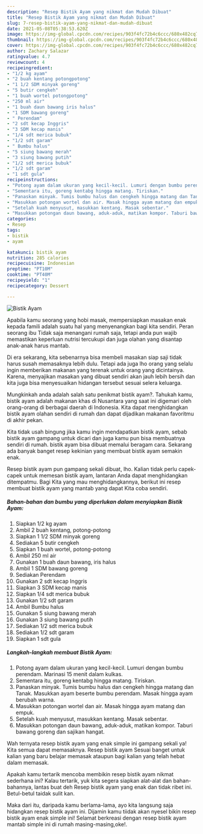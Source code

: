 ```yaml
---
description: "Resep Bistik Ayam yang nikmat dan Mudah Dibuat"
title: "Resep Bistik Ayam yang nikmat dan Mudah Dibuat"
slug: 7-resep-bistik-ayam-yang-nikmat-dan-mudah-dibuat
date: 2021-05-08T05:38:53.620Z
image: https://img-global.cpcdn.com/recipes/903f4fc72b4c6ccc/680x482cq70/bistik-ayam-foto-resep-utama.jpg
thumbnail: https://img-global.cpcdn.com/recipes/903f4fc72b4c6ccc/680x482cq70/bistik-ayam-foto-resep-utama.jpg
cover: https://img-global.cpcdn.com/recipes/903f4fc72b4c6ccc/680x482cq70/bistik-ayam-foto-resep-utama.jpg
author: Zachary Salazar
ratingvalue: 4.7
reviewcount: 4
recipeingredient:
- "1/2 kg ayam"
- "2 buah kentang potongpotong"
- "1 1/2 SDM minyak goreng"
- "5 butir cengkeh"
- "1 buah wortel potongpotong"
- "250 ml air"
- "1 buah daun bawang iris halus"
- "1 SDM bawang goreng"
- " Perendam"
- "2 sdt kecap Inggris"
- "3 SDM kecap manis"
- "1/4 sdt merica bubuk"
- "1/2 sdt garam"
- " Bumbu halus"
- "5 siung bawang merah"
- "3 siung bawang putih"
- "1/2 sdt merica bubuk"
- "1/2 sdt garam"
- "1 sdt gula"
recipeinstructions:
- "Potong ayam dalam ukuran yang kecil-kecil. Lumuri dengan bumbu perendam. Marinasi 15 menit dalam kulkas."
- "Sementara itu, goreng kentabg hingga matang. Tiriskan."
- "Panaskan minyak. Tumis bumbu halus dan cengkeh hingga matang dan Tanak. Masukkan ayam beserte bumbu perendam. Masak hingga ayam berubah warna."
- "Masukkan potongan wortel dan air. Masak hingga ayam matang dan empuk."
- "Setelah kuah menyusut, masukkan kentang. Masak sebentar."
- "Masukkan potongan daun bawang, aduk-aduk, matikan kompor. Taburi bawang goreng dan sajikan hangat."
categories:
- Resep
tags:
- bistik
- ayam

katakunci: bistik ayam 
nutrition: 285 calories
recipecuisine: Indonesian
preptime: "PT10M"
cooktime: "PT40M"
recipeyield: "1"
recipecategory: Dessert

---
```



![Bistik Ayam](https://img-global.cpcdn.com/recipes/903f4fc72b4c6ccc/680x482cq70/bistik-ayam-foto-resep-utama.jpg)

Apabila kamu seorang yang hobi masak, mempersiapkan masakan enak kepada famili adalah suatu hal yang menyenangkan bagi kita sendiri. Peran seorang ibu Tidak saja menangani rumah saja, tetapi anda pun wajib memastikan keperluan nutrisi tercukupi dan juga olahan yang disantap anak-anak harus mantab.

Di era  sekarang, kita sebenarnya bisa membeli masakan siap saji tidak harus susah memasaknya lebih dulu. Tetapi ada juga lho orang yang selalu ingin memberikan makanan yang terenak untuk orang yang dicintainya. Karena, menyajikan masakan yang dibuat sendiri akan jauh lebih bersih dan kita juga bisa menyesuaikan hidangan tersebut sesuai selera keluarga. 



Mungkinkah anda adalah salah satu penikmat bistik ayam?. Tahukah kamu, bistik ayam adalah makanan khas di Nusantara yang saat ini digemari oleh orang-orang di berbagai daerah di Indonesia. Kita dapat menghidangkan bistik ayam olahan sendiri di rumah dan dapat dijadikan makanan favoritmu di akhir pekan.

Kita tidak usah bingung jika kamu ingin mendapatkan bistik ayam, sebab bistik ayam gampang untuk dicari dan juga kamu pun bisa membuatnya sendiri di rumah. bistik ayam bisa dibuat memalui beragam cara. Sekarang ada banyak banget resep kekinian yang membuat bistik ayam semakin enak.

Resep bistik ayam pun gampang sekali dibuat, lho. Kalian tidak perlu capek-capek untuk memesan bistik ayam, lantaran Anda dapat menghidangkan ditempatmu. Bagi Kita yang mau menghidangkannya, berikut ini resep membuat bistik ayam yang mantab yang dapat Kita coba sendiri.

<!--inarticleads1-->

##### Bahan-bahan dan bumbu yang diperlukan dalam menyiapkan Bistik Ayam:

1. Siapkan 1/2 kg ayam
1. Ambil 2 buah kentang, potong-potong
1. Siapkan 1 1/2 SDM minyak goreng
1. Sediakan 5 butir cengkeh
1. Siapkan 1 buah wortel, potong-potong
1. Ambil 250 ml air
1. Gunakan 1 buah daun bawang, iris halus
1. Ambil 1 SDM bawang goreng
1. Sediakan  Perendam
1. Gunakan 2 sdt kecap Inggris
1. Siapkan 3 SDM kecap manis
1. Siapkan 1/4 sdt merica bubuk
1. Gunakan 1/2 sdt garam
1. Ambil  Bumbu halus
1. Gunakan 5 siung bawang merah
1. Gunakan 3 siung bawang putih
1. Sediakan 1/2 sdt merica bubuk
1. Sediakan 1/2 sdt garam
1. Siapkan 1 sdt gula




<!--inarticleads2-->

##### Langkah-langkah membuat Bistik Ayam:

1. Potong ayam dalam ukuran yang kecil-kecil. Lumuri dengan bumbu perendam. Marinasi 15 menit dalam kulkas.
1. Sementara itu, goreng kentabg hingga matang. Tiriskan.
1. Panaskan minyak. Tumis bumbu halus dan cengkeh hingga matang dan Tanak. Masukkan ayam beserte bumbu perendam. Masak hingga ayam berubah warna.
1. Masukkan potongan wortel dan air. Masak hingga ayam matang dan empuk.
1. Setelah kuah menyusut, masukkan kentang. Masak sebentar.
1. Masukkan potongan daun bawang, aduk-aduk, matikan kompor. Taburi bawang goreng dan sajikan hangat.




Wah ternyata resep bistik ayam yang enak simple ini gampang sekali ya! Kita semua dapat memasaknya. Resep bistik ayam Sesuai banget untuk kalian yang baru belajar memasak ataupun bagi kalian yang telah hebat dalam memasak.

Apakah kamu tertarik mencoba membikin resep bistik ayam nikmat sederhana ini? Kalau tertarik, yuk kita segera siapkan alat-alat dan bahan-bahannya, lantas buat deh Resep bistik ayam yang enak dan tidak ribet ini. Betul-betul taidak sulit kan. 

Maka dari itu, daripada kamu berlama-lama, ayo kita langsung saja hidangkan resep bistik ayam ini. Dijamin kamu tiidak akan nyesel bikin resep bistik ayam enak simple ini! Selamat berkreasi dengan resep bistik ayam mantab simple ini di rumah masing-masing,oke!.

